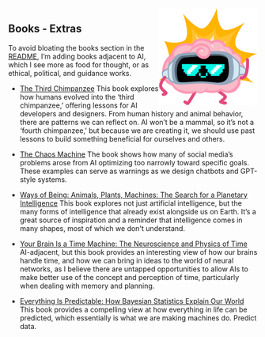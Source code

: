 <img src="./Illustrations/Characters/NI_Cool2.png" alt="NI Cool" align="right" width="200px">

## Books - Extras

To avoid bloating the books section in the [README](/README.md), I’m adding books adjacent to AI, which I see more as food for thought, or as ethical, political, and guidance works.

- [The Third Chimpanzee](https://www.penguinrandomhouse.com/books/220289/the-third-chimpanzee-by-jared-diamond/) This book explores how humans evolved into the ‘third chimpanzee,’ offering lessons for AI developers and designers. From human history and animal behavior, there are patterns we can reflect on. AI won’t be a mammal, so it’s not a ‘fourth chimpanzee,’ but because we are creating it, we should use past lessons to build something beneficial for ourselves and others.

- [The Chaos Machine](https://www.hachettebookgroup.com/titles/max-fisher/the-chaos-machine/9780316703307/) The book shows how many of social media’s problems arose from AI optimizing too narrowly toward specific goals. These examples can serve as warnings as we design chatbots and GPT-style systems.

- [Ways of Being: Animals, Plants, Machines: The Search for a Planetary Intelligence](https://draw-down.com/products/animals-plants-machines-the-search-for-a-planetary-intelligence) This book explores not just artificial intelligence, but the many forms of intelligence that already exist alongside us on Earth. It’s a great source of inspiration and a reminder that intelligence comes in many shapes, most of which we don't understand.

- [Your Brain Is a Time Machine: The Neuroscience and Physics of Time](https://wwnorton.com/books/9780393355604) AI-adjacent, but this book provides an interesting view of how our brains handle time, and how we can bring in ideas to the world of neural networks, as I believe there are untapped opportunities to allow AIs to make better use of the concept and perception of time, particularly when dealing with memory and planning.

- [Everything Is Predictable: How Bayesian Statistics Explain Our World](https://www.goodreads.com/en/book/show/199798096-everything-is-predictable) This book provides a compelling view at how everything in life can be predicted, which essentially is what we are making machines do. Predict data.
